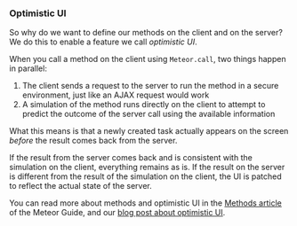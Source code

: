 ### Optimistic UI

So why do we want to define our methods on the client and on the server? We do this to enable a feature we call _optimistic UI_.

When you call a method on the client using `Meteor.call`, two things happen in parallel:

1. The client sends a request to the server to run the method in a secure environment, just like an AJAX request would work
2. A simulation of the method runs directly on the client to attempt to predict the outcome of the server call using the available information

What this means is that a newly created task actually appears on the screen _before_ the result comes back from the server.

If the result from the server comes back and is consistent with the simulation on the client, everything remains as is. If the result on the server is different from the result of the simulation on the client, the UI is patched to reflect the actual state of the server.

You can read more about methods and optimistic UI in the [Methods article](http://guide.meteor.com/methods.html) of the Meteor Guide, and our [blog post about optimistic UI](http://info.meteor.com/blog/optimistic-ui-with-meteor-latency-compensation).

